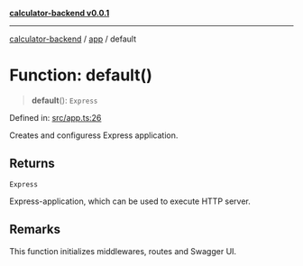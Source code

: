[**calculator-backend v0.0.1**](../../README.md)

***

[calculator-backend](../../modules.md) / [app](../README.md) / default

# Function: default()

> **default**(): `Express`

Defined in: [src/app.ts:26](https://github.com/HessuRessu/calculator-backend/blob/9e0113add544d8bb9a8dd325db0bf2d995df2eea/src/app.ts#L26)

Creates and configuress Express application.

## Returns

`Express`

Express-application, which can be used to execute HTTP server.

## Remarks

This function initializes middlewares, routes and Swagger UI.
